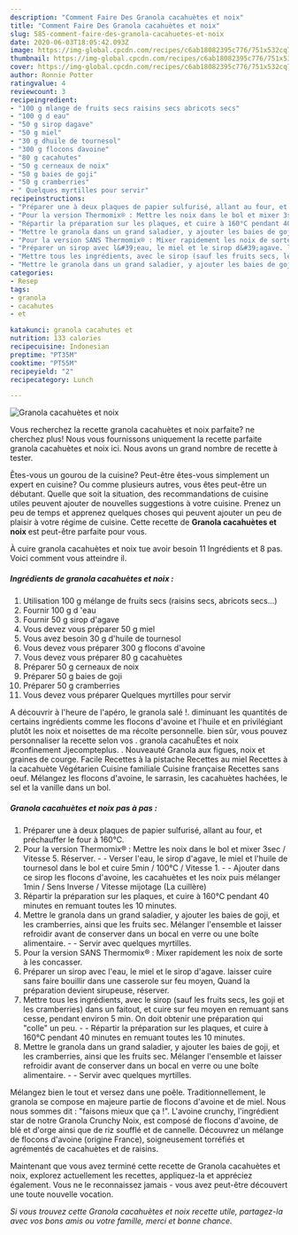 ```yaml
---
description: "Comment Faire Des Granola cacahuètes et noix"
title: "Comment Faire Des Granola cacahuètes et noix"
slug: 585-comment-faire-des-granola-cacahuetes-et-noix
date: 2020-06-03T18:05:42.093Z
image: https://img-global.cpcdn.com/recipes/c6ab18082395c776/751x532cq70/granola-cacahuetes-et-noix-photo-principale-de-la-recette.jpg
thumbnail: https://img-global.cpcdn.com/recipes/c6ab18082395c776/751x532cq70/granola-cacahuetes-et-noix-photo-principale-de-la-recette.jpg
cover: https://img-global.cpcdn.com/recipes/c6ab18082395c776/751x532cq70/granola-cacahuetes-et-noix-photo-principale-de-la-recette.jpg
author: Ronnie Potter
ratingvalue: 4
reviewcount: 3
recipeingredient:
- "100 g mlange de fruits secs raisins secs abricots secs"
- "100 g d eau"
- "50 g sirop dagave"
- "50 g miel"
- "30 g dhuile de tournesol"
- "300 g flocons davoine"
- "80 g cacahutes"
- "50 g cerneaux de noix"
- "50 g baies de goji"
- "50 g cramberries"
- " Quelques myrtilles pour servir"
recipeinstructions:
- "Préparer une à deux plaques de papier sulfurisé, allant au four, et préchauffer le four à 160°C."
- "Pour la version Thermomix® : Mettre les noix dans le bol et mixer 3sec / Vitesse 5. Réserver.  Verser l&#39;eau, le sirop d&#39;agave, le miel et l&#39;huile de tournesol dans le bol et cuire 5min / 100°C / Vitesse 1.  Ajouter dans ce sirop les flocons d&#39;avoine, les cacahuètes et les noix puis mélanger 1min / Sens Inverse / Vitesse mijotage (La cuillère)"
- "Répartir la préparation sur les plaques, et cuire à 160°C pendant 40 minutes en remuant toutes les 10 minutes."
- "Mettre le granola dans un grand saladier, y ajouter les baies de goji, et les cramberries, ainsi que les fruits sec. Mélanger l&#39;ensemble et laisser refroidir avant de conserver dans un bocal en verre ou une boîte alimentaire.  Servir avec quelques myrtilles."
- "Pour la version SANS Thermomix® : Mixer rapidement les noix de sorte à les concasser."
- "Préparer un sirop avec l&#39;eau, le miel et le sirop d&#39;agave. laisser cuire sans faire bouillir dans une casserole sur feu moyen, Quand la préparation devient sirupeuse, réserver."
- "Mettre tous les ingrédients, avec le sirop (sauf les fruits secs, les goji et les cramberries) dans un faitout, et cuire sur feu moyen en remuant sans cesse, pendant environ 5 min. On doit obtenir une préparation qui &#34;colle&#34; un peu.  Répartir la préparation sur les plaques, et cuire à 160°C pendant 40 minutes en remuant toutes les 10 minutes."
- "Mettre le granola dans un grand saladier, y ajouter les baies de goji, et les cramberries, ainsi que les fruits sec. Mélanger l&#39;ensemble et laisser refroidir avant de conserver dans un bocal en verre ou une boîte alimentaire.  Servir avec quelques myrtilles."
categories:
- Resep
tags:
- granola
- cacahutes
- et

katakunci: granola cacahutes et 
nutrition: 133 calories
recipecuisine: Indonesian
preptime: "PT35M"
cooktime: "PT55M"
recipeyield: "2"
recipecategory: Lunch

---
```



![Granola cacahuètes et noix](https://img-global.cpcdn.com/recipes/c6ab18082395c776/751x532cq70/granola-cacahuetes-et-noix-photo-principale-de-la-recette.jpg)

Vous recherchez la recette granola cacahuètes et noix parfaite? ne cherchez plus! Nous vous fournissons uniquement la recette parfaite granola cacahuètes et noix ici. Nous avons un grand nombre de recette à tester.

Êtes-vous un gourou de la cuisine? Peut-être êtes-vous simplement un expert en cuisine? Ou comme plusieurs autres, vous êtes peut-être un débutant. Quelle que soit la situation, des recommandations de cuisine utiles peuvent ajouter de nouvelles suggestions à votre cuisine. Prenez un peu de temps et apprenez quelques choses qui peuvent ajouter un peu de plaisir à votre régime de cuisine. Cette recette de <strong> Granola cacahuètes et noix </strong> est peut-être parfaite pour vous.

<!--inarticleads1-->

À cuire granola cacahuètes et noix tue avoir besoin 11 Ingrédients et 8 pas. Voici comment vous atteindre il.

##### Ingrédients de granola cacahuètes et noix :

1. Utilisation 100 g mélange de fruits secs (raisins secs, abricots secs...)
1. Fournir 100 g d &#39;eau
1. Fournir 50 g sirop d&#39;agave
1. Vous devez vous préparer 50 g miel
1. Vous avez besoin 30 g d&#39;huile de tournesol
1. Vous devez vous préparer 300 g flocons d&#39;avoine
1. Vous devez vous préparer 80 g cacahuètes
1. Préparer 50 g cerneaux de noix
1. Préparer 50 g baies de goji
1. Préparer 50 g cramberries
1. Vous devez vous préparer  Quelques myrtilles pour servir


A découvrir à l&#39;heure de l&#39;apéro, le granola salé !. diminuant les quantités de certains ingrédients comme les flocons d&#39;avoine et l&#39;huile et en privilégiant plutôt les noix et noisettes de ma récolte personnelle. bien sûr, vous pouvez personnaliser la recette selon vos . granola cacahuÈtes et noix #confinement Jjecompteplus. . Nouveauté Granola aux figues, noix et graines de courge. Facile Recettes à la pistache Recettes au miel Recettes à la cacahuète Végétarien Cuisine familiale Cuisine française Recettes sans oeuf. Mélangez les flocons d&#39;avoine, le sarrasin, les cacahuètes hachées, le sel et la vanille dans un bol. 

<!--inarticleads2-->

##### Granola cacahuètes et noix pas à pas :

1. Préparer une à deux plaques de papier sulfurisé, allant au four, et préchauffer le four à 160°C.
1. Pour la version Thermomix® : Mettre les noix dans le bol et mixer 3sec / Vitesse 5. Réserver. -  - Verser l&#39;eau, le sirop d&#39;agave, le miel et l&#39;huile de tournesol dans le bol et cuire 5min / 100°C / Vitesse 1. -  - Ajouter dans ce sirop les flocons d&#39;avoine, les cacahuètes et les noix puis mélanger 1min / Sens Inverse / Vitesse mijotage (La cuillère)
1. Répartir la préparation sur les plaques, et cuire à 160°C pendant 40 minutes en remuant toutes les 10 minutes.
1. Mettre le granola dans un grand saladier, y ajouter les baies de goji, et les cramberries, ainsi que les fruits sec. Mélanger l&#39;ensemble et laisser refroidir avant de conserver dans un bocal en verre ou une boîte alimentaire. -  - Servir avec quelques myrtilles.
1. Pour la version SANS Thermomix® : Mixer rapidement les noix de sorte à les concasser.
1. Préparer un sirop avec l&#39;eau, le miel et le sirop d&#39;agave. laisser cuire sans faire bouillir dans une casserole sur feu moyen, Quand la préparation devient sirupeuse, réserver.
1. Mettre tous les ingrédients, avec le sirop (sauf les fruits secs, les goji et les cramberries) dans un faitout, et cuire sur feu moyen en remuant sans cesse, pendant environ 5 min. On doit obtenir une préparation qui &#34;colle&#34; un peu. -  - Répartir la préparation sur les plaques, et cuire à 160°C pendant 40 minutes en remuant toutes les 10 minutes.
1. Mettre le granola dans un grand saladier, y ajouter les baies de goji, et les cramberries, ainsi que les fruits sec. Mélanger l&#39;ensemble et laisser refroidir avant de conserver dans un bocal en verre ou une boîte alimentaire. -  - Servir avec quelques myrtilles.


Mélangez bien le tout et versez dans une poêle. Traditionnellement, le granola se compose en majeure partie de flocons d&#39;avoine et de miel. Nous nous sommes dit : &#34;faisons mieux que ça !&#34;. L&#39;avoine crunchy, l&#39;ingrédient star de notre Granola Crunchy Noix, est composé de flocons d&#39;avoine, de blé et d&#39;orge ainsi que de riz soufflé et de cannelle. Découvrez un mélange de flocons d&#39;avoine (origine France), soigneusement torréfiés et agrémentés de cacahuètes et de raisins. 

<!--inarticleads1-->

<p>
Maintenant que vous avez terminé cette recette de Granola cacahuètes et noix, explorez actuellement les recettes, appliquez-la et appréciez également. Vous ne le reconnaissez jamais - vous avez peut-être découvert une toute nouvelle vocation.
</p>

<p>
<i>Si vous trouvez cette Granola cacahuètes et noix recette utile, partagez-la avec vos bons amis ou votre famille, merci et bonne chance.</i>
</p>
